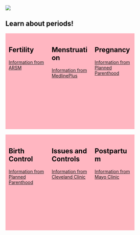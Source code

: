 <style>
* {
  box-sizing: border-box;
}

/* Create three equal columns that floats next to each other */
.column {
  float: left;
  width: 33.33%;
  padding: 10px;
  height: 300px; /* Should be removed. Only for demonstration */
}

/* Clear floats after the columns */
.row:after {
  content: "";
  display: table;
  clear: both;
}

h2 {
  color: black;
}
</style>

<body>
<img src="https://cdn.discordapp.com/attachments/908884737135874048/1075326522489045013/logo.gif">

<h2 class="center" style="color: dark red">Learn about periods!</h2>

<div class="row">
  <div class="column" style="background-color:#FFB6C1;">
    <h2>Fertility</h2>
    <a href="https://www.reproductivefacts.org/news-and-publications/patient-fact-sheets-and-booklets/documents/fact-sheets-and-info-booklets/age-and-fertility/" style = "center" class="button"> Information from ARSM</a>
  </div>
  <div class="column" style="background-color:#FFB6C1;">
    <h2>Menstruation</h2>
    <a href="https://medlineplus.gov/menstruation.html" style = "center" class="button"> Information from MedlinePlus</a>
  </div>
  <div class="column" style="background-color:#FFB6C1;">
    <h2>Pregnancy</h2>
    <a href="https://www.plannedparenthood.org/learn/pregnancy" style = "center" class="button"> Information from Planned Parenthood</a>
  </div>
</div>

<br>

<div class="row">
  <div class="column" style="background-color:#FFB6C1;">
    <h2>Birth Control</h2>
    <a href="https://www.plannedparenthood.org/learn/birth-control" style = "center" class="button"> Information from Planned Parenthood</a>
  </div>
  <div class="column" style="background-color:#FFB6C1;">
    <h2>Issues and Controls</h2>
    <a href="https://my.clevelandclinic.org/health/diseases/14633-abnormal-menstruation-periods" style = "center" class="button"> Information from Cleveland Clinic</a>
  </div>
  <div class="column" style="background-color:#FFB6C1;">
    <h2>Postpartum</h2>
    <a href="https://www.mayoclinic.org/diseases-conditions/postpartum-depression/symptoms-causes/syc-20376617" style = "center" class="button"> Information from Mayo Clinic</a>
  </div>
</div>



